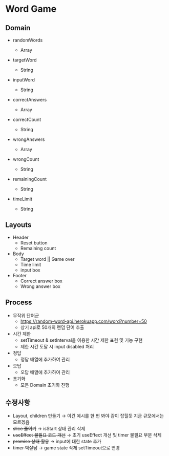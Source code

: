 # Word Game

## Domain
- randomWords
    - Array
- targetWord
    - String


- inputWord
    - String


- correctAnswers
    - Array
- correctCount
    - String
- wrongAnswers
    - Array
- wrongCount
    - String
- remainingCount
    - String


- timeLimit
    - String

## Layouts

- Header
    - Reset button
    - Remaining count
- Body
    - Target word || Game over
    - Time limit
    - input box
- Footer
    - Correct answer box
    - Wrong answer box

## Process
- 무작위 단어군
    - https://random-word-api.herokuapp.com/word?number=50
    - 상기 api로 50개의 랜덤 단어 추출
- 시간 제한
    - setTimeout & setInterval을 이용한 시간 제한 표현 및 기능 구현
    - 제한 시간 도달 시 input disabled 처리
- 정답
    - 정답 배열에 추가하여 관리
- 오답
    - 오답 배열에 추가하여 관리
- 초기화
    - 모든 Domain 초기화 진행

## 수정사항
- Layout, children 만들기 &rarr; 이건 예시를 한 번 봐야 감이 잡힐듯 지금 규모에서는 모르겠음
- ~~slice 줄이기~~ &rarr; isStart 상태 관리 삭제
- ~~useEffect 불필요 코드 개선~~ &rarr; 초기 useEffect 개선 및 timer 불필요 부분 삭제
- ~~promise 상태 활용~~ &rarr; input에 대한 state 추가
- ~~timer 박살남~~ &rarr; game state 삭제 setTimeout으로 변경